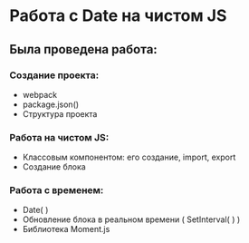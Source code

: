 # Работа с Date на чистом JS

## Была проведена работа:

### Создание проекта:

- webpack
- package.json()
- Структура проекта

### Работа на чистом JS:

- Классовым компонентом: его создание, import, export
- Создание блока

### Работа c временем:

- Date( )
- Обновление блока в реальном времени ( SetInterval( ) )
- Библиотека Moment.js
